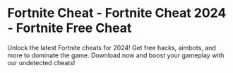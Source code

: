 # Fortnite Cheat - Fortnite Cheat 2024 - Fortnite Free Cheat
Unlock the latest Fortnite cheats for 2024! Get free hacks, aimbots, and more to dominate the game. Download now and boost your gameplay with our undetected cheats!
